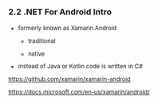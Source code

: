 ### 2.2 .NET For Android Intro

<small>

*   formerly known as Xamarin.Android

    *   traditional 

    *   native

*   instead of Java or Kotlin code is written in C#

https://github.com/xamarin/xamarin-android

https://docs.microsoft.com/en-us/xamarin/android/

</small>